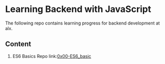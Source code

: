 # Learning Backend with JavaScript

The following repo contains learning progress for backend development at alx.

## Content
1. ES6 Basics Repo link:<a href="https://https://github.com/Chuksexcel/alx-backend-javascript/tree/master/0x00-ES6_basic" target="_blank">0x00-ES6_basic</a>
